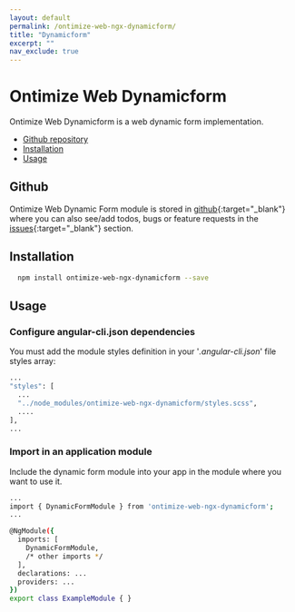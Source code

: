 ```yaml
---
layout: default
permalink: /ontimize-web-ngx-dynamicform/
title: "Dynamicform"
excerpt: ""
nav_exclude: true
---
```


# Ontimize Web Dynamicform

Ontimize Web Dynamicform is a web dynamic form implementation.

* [Github repository](#github)
* [Installation](#installation)
* [Usage](#usage)

## Github
Ontimize Web Dynamic Form module is stored in [github](https://github.com/OntimizeWeb/ontimize-web-ngx-dynamicform){:target="_blank"} where you can also see/add todos, bugs or feature requests in the [issues](https://github.com/OntimizeWeb/ontimize-web-ngx-dynamicform/issues){:target="_blank"} section.


## Installation

```bash
  npm install ontimize-web-ngx-dynamicform --save
```

## Usage

### Configure angular-cli.json dependencies

You must add the module styles definition in your '*.angular-cli.json*' file styles array:

```bash
...
"styles": [
  ...
  "../node_modules/ontimize-web-ngx-dynamicform/styles.scss",
  ....
],
...
```

### Import in an application module

Include the dynamic form module into your app in the module where you want to use it.

```bash
...
import { DynamicFormModule } from 'ontimize-web-ngx-dynamicform';
...

@NgModule({
  imports: [
    DynamicFormModule,
    /* other imports */
  ],
  declarations: ...
  providers: ...
})
export class ExampleModule { }
```


